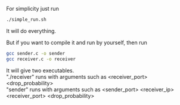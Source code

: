 For simplicity just run
```bash
./simple_run.sh
```
It will do everything.

But if you want to compile it and run by yourself, then run
```bash
gcc sender.c -o sender
gcc receiver.c -o receiver
```
It will give two executables.\
"./receiver" runs with arguments such as <receiver_port> <drop_probability>\
"sender" runs with arguments such as <sender_port> <receiver_ip> <receiver_port> <timeout> <filename> <drop_probability>
